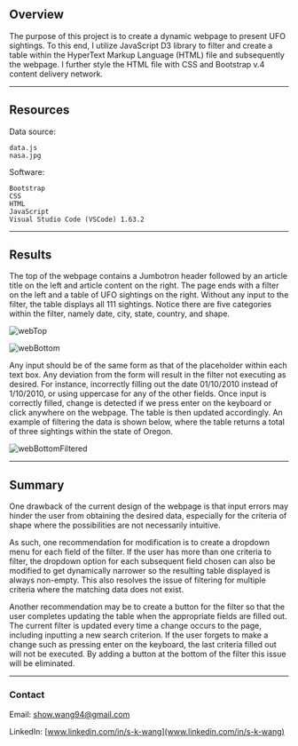 ## Overview

The purpose of this project is to create a dynamic webpage to present UFO sightings. To this end, I utilize JavaScript D3 library to filter and create a table within the HyperText Markup Language (HTML) file and subsequently the webpage. I further style the HTML file with CSS and Bootstrap v.4 content delivery network.

---

## Resources

Data source:

    data.js
    nasa.jpg

<!-- "pip show <software>" in command prompt to see pip install ver -->
<!-- pip show code from https://stackoverflow.com/questions/10214827/find-which-version-of-package-is-installed-with-pip -->
Software:

    Bootstrap
    CSS
    HTML
    JavaScript
    Visual Studio Code (VSCode) 1.63.2

---

<!-- Results: Describe to Dana how someone might use the new webpage by walking her through the process of using the search criteria. Use images of your webpage during the filtering process to support your explanation. -->
## Results

The top of the webpage contains a Jumbotron header followed by an article title on the left and article content on the right. The page ends with a filter on the left and a table of UFO sightings on the right. Without any input to the filter, the table displays all 111 sightings. Notice there are five categories within the filter, namely date, city, state, country, and shape. 

![webTop](https://user-images.githubusercontent.com/96349090/161052517-94103374-326d-4173-a637-3452d3e2e6ff.png)

![webBottom](https://user-images.githubusercontent.com/96349090/161052557-19b65994-3313-45a4-99c5-fa77889fca74.png)

Any input should be of the same form as that of the placeholder within each text box. Any deviation from the form will result in the filter not executing as desired. For instance, incorrectly filling out the date 01/10/2010 instead of 1/10/2010, or using uppercase for any of the other fields. Once input is correctly filled, change is detected if we press enter on the keyboard or click anywhere on the webpage. The table is then updated accordingly. An example of filtering the data is shown below, where the table returns a total of three sightings within the state of Oregon.

![webBottomFiltered](https://user-images.githubusercontent.com/96349090/161052600-55597381-ab88-4612-ad2e-6fc0eb49bc18.png)

---

<!-- Summary: In a summary statement, describe one drawback of this new design and two recommendations for further development. -->
## Summary

One drawback of the current design of the webpage is that input errors may hinder the user from obtaining the desired data, especially for the criteria of shape where the possibilities are not necessarily intuitive.

As such, one recommendation for modification is to create a dropdown menu for each field of the filter. If the user has more than one criteria to filter, the dropdown option for each subsequent field chosen can also be modified to get dynamically narrower so the resulting table displayed is always non-empty. This also resolves the issue of filtering for multiple criteria where the matching data does not exist.

Another recommendation may be to create a button for the filter so that the user completes updating the table when the appropriate fields are filled out. The current filter is updated every time a change occurs to the page, including inputting a new search criterion. If the user forgets to make a change such as pressing enter on the keyboard, the last criteria filled out will not be executed. By adding a button at the bottom of the filter this issue will be eliminated.

---

### Contact

Email: show.wang94@gmail.com

LinkedIn: [www.linkedin.com/in/s-k-wang](www.linkedin.com/in/s-k-wang)
